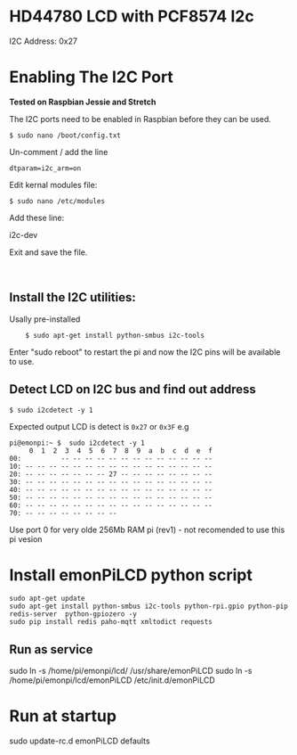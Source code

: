 # HD44780 LCD with PCF8574 I2c 

I2C Address: 0x27


# Enabling The I2C Port

**Tested on Raspbian Jessie and Stretch**

The I2C ports need to be enabled in Raspbian before they can be used.

	$ sudo nano /boot/config.txt

Un-comment / add the line

	dtparam=i2c_arm=on

Edit kernal modules file:
	
 	$ sudo nano /etc/modules

Add these line:

i2c-dev

Exit and save the file.

​
## Install the I2C utilities:

Usally pre-installed

		$ sudo apt-get install python-smbus i2c-tools

Enter "sudo reboot" to restart the pi and now the I2C pins will be available to use.


## Detect LCD on I2C bus and find out address

 	$ sudo i2cdetect -y 1

Expected output LCD is detect is `0x27` or `0x3F` e.g 

```
pi@emonpi:~ $  sudo i2cdetect -y 1
     0  1  2  3  4  5  6  7  8  9  a  b  c  d  e  f
00:          -- -- -- -- -- -- -- -- -- -- -- -- -- 
10: -- -- -- -- -- -- -- -- -- -- -- -- -- -- -- -- 
20: -- -- -- -- -- -- -- 27 -- -- -- -- -- -- -- -- 
30: -- -- -- -- -- -- -- -- -- -- -- -- -- -- -- -- 
40: -- -- -- -- -- -- -- -- -- -- -- -- -- -- -- -- 
50: -- -- -- -- -- -- -- -- -- -- -- -- -- -- -- -- 
60: -- -- -- -- -- -- -- -- -- -- -- -- -- -- -- -- 
70: -- -- -- -- -- -- -- --   
```

Use port 0 for very olde 256Mb RAM pi (rev1) - not recomended to use this pi vesion

# Install emonPiLCD python script

```
sudo apt-get update
sudo apt-get install python-smbus i2c-tools python-rpi.gpio python-pip redis-server  python-gpiozero -y
sudo pip install redis paho-mqtt xmltodict requests
```

## Run as service 

sudo ln -s /home/pi/emonpi/lcd/ /usr/share/emonPiLCD
sudo ln -s /home/pi/emonpi/lcd/emonPiLCD /etc/init.d/emonPiLCD

# Run at startup

sudo update-rc.d emonPiLCD defaults
